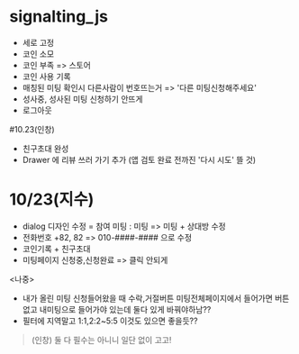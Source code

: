 # signalting_js
 
 - 세로 고정
 - 코인 소모
 - 코인 부족 => 스토어
 - 코인 사용 기록
 - 매칭된 미팅 확인시  다른사람이 번호뜨는거 => '다른 미팅신청해주세요'
 - 성사중, 성사된 미팅 신청하기 안뜨게
 - 로그아웃

 #10.23(인창)
  - 친구초대 완성
  - Drawer 에 리뷰 쓰러 가기 추가 (앱 검토 완료 전까진 '다시 시도' 뜰 것) 

# 10/23(지수)
 - dialog 디자인 수정
 = 참여 미팅 : 미팅 => 미팅 + 상대방 수정
 - 전화번호 +82, 82 => 010-####-#### 으로 수정
 - 코인기록 + 친구초대
 - 미팅페이지 신청중,신청완료 => 클릭 안되게

<나중>
 * 내가 올린 미팅 신청들어왔을 때 수락,거절버튼 미팅전체페이지에서 들어가면 버튼없고 내미팅으로 들어가야 있는데 둘다 있게 바꿔야하남??
 * 필터에 지역말고 1:1,2:2~5:5 이것도 있으면 좋을듯??
 > (인창) 둘 다 필수는 아니니 일단 없이 고고!
